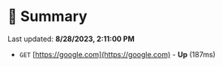 # 📖 Summary
Last updated: **8/28/2023, 2:11:00 PM**

- `GET` [https://google.com](https://google.com) - **Up** (187ms)
